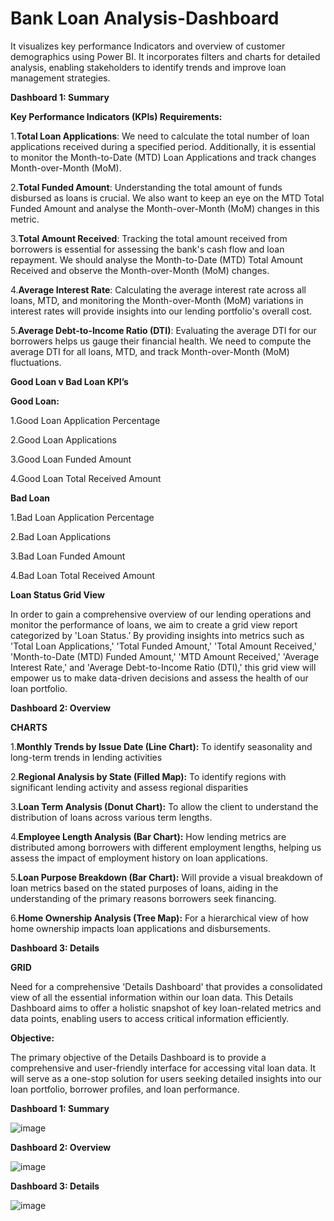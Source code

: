 # Bank Loan Analysis-Dashboard
It visualizes key performance Indicators and overview of customer demographics using Power BI. It incorporates filters and charts for detailed analysis, enabling stakeholders to identify trends and improve loan management strategies.

**Dashboard 1: Summary**

**Key Performance Indicators (KPIs) Requirements:**

1.**Total Loan Applications**:
We need to calculate the total number of loan applications received during a specified period. Additionally, it is essential to monitor the Month-to-Date (MTD) Loan Applications and track changes Month-over-Month (MoM).

2.**Total Funded Amount**: Understanding the total amount of funds disbursed as loans is crucial. We also want to keep an eye on the MTD Total Funded Amount and analyse the Month-over-Month (MoM) changes in this metric.

3.**Total Amount Received**: Tracking the total amount received from borrowers is essential for assessing the bank's cash flow and loan repayment. We should analyse the Month-to-Date (MTD) Total Amount Received and observe the Month-over-Month (MoM) changes.

4.**Average Interest Rate**: Calculating the average interest rate across all loans, MTD, and monitoring the Month-over-Month (MoM) variations in interest rates will provide insights into our lending portfolio's overall cost.

5.**Average Debt-to-Income Ratio (DTI)**: Evaluating the average DTI for our borrowers helps us gauge their financial health. We need to compute the average DTI for all loans, MTD, and track Month-over-Month (MoM) fluctuations.


**Good Loan v Bad Loan KPI’s**

**Good Loan:**

1.Good Loan Application Percentage

2.Good Loan Applications

3.Good Loan Funded Amount

4.Good Loan Total Received Amount

**Bad Loan**

1.Bad Loan Application Percentage

2.Bad Loan Applications

3.Bad Loan Funded Amount

4.Bad Loan Total Received Amount

**Loan Status Grid View**

In order to gain a comprehensive overview of our lending operations and monitor the performance of loans, we aim to create a grid view report categorized by 'Loan Status.’ By providing insights into metrics such as 'Total Loan Applications,' 'Total Funded Amount,' 'Total Amount Received,' 'Month-to-Date (MTD) Funded Amount,' 'MTD Amount Received,' 'Average Interest Rate,' and 'Average Debt-to-Income Ratio (DTI),' this grid view will empower us to make data-driven decisions and assess the health of our loan portfolio.

**Dashboard 2: Overview**

**CHARTS**

1.**Monthly Trends by Issue Date (Line Chart):**
To identify seasonality and long-term trends in lending activities

2.**Regional Analysis by State (Filled Map):**
To identify regions with significant lending activity and assess regional disparities

3.**Loan Term Analysis (Donut Chart):** 
To allow the client to understand the distribution of loans across various term lengths.

4.**Employee Length Analysis (Bar Chart):**
How lending metrics are distributed among borrowers with different employment lengths, helping us assess the impact of employment history on loan applications.

5.**Loan Purpose Breakdown (Bar Chart):**
Will provide a visual breakdown of loan metrics based on the stated purposes of loans, aiding in the understanding of the primary reasons borrowers seek financing.

6.**Home Ownership Analysis (Tree Map):**
For a hierarchical view of how home ownership impacts loan applications and disbursements.

**Dashboard 3: Details**

**GRID**

Need for a comprehensive 'Details Dashboard' that provides a consolidated view of all the essential information within our loan data. This Details Dashboard aims to offer a holistic snapshot of key loan-related metrics and data points, enabling users to access critical information efficiently.

**Objective:**

The primary objective of the Details Dashboard is to provide a comprehensive and user-friendly interface for accessing vital loan data. It will serve as a one-stop solution for users seeking detailed insights into our loan portfolio, borrower profiles, and loan performance.


**Dashboard 1: Summary**

![image](https://github.com/user-attachments/assets/19fb9efe-cb5f-4044-a1ed-2b71fbda5f04)

**Dashboard 2: Overview**

![image](https://github.com/user-attachments/assets/2e30daa1-d962-49ec-8bd0-d90bbb7050ea)

**Dashboard 3: Details**

![image](https://github.com/user-attachments/assets/572a7ae8-b02a-4fe1-8ff9-94938bd0f0b7)




